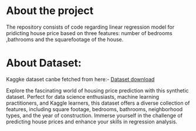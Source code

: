 # About the project
The repository consists of code regarding linear regression model for pridicting house price based on three features: number of bedrooms ,bathrooms and the squarefootage of the house.

# About Dataset:
Kaggke dataset canbe fetched from here:- [Dataset download](https://www.kaggle.com/datasets/muhammadbinimran/housing-price-prediction-data)

Explore the fascinating world of housing price prediction with this synthetic dataset. Perfect for data science enthusiasts, machine learning practitioners, and Kaggle learners, this dataset offers a diverse collection of features, including square footage, bedrooms, bathrooms, neighborhood types, and the year of construction. Immerse yourself in the challenge of predicting house prices and enhance your skills in regression analysis.

